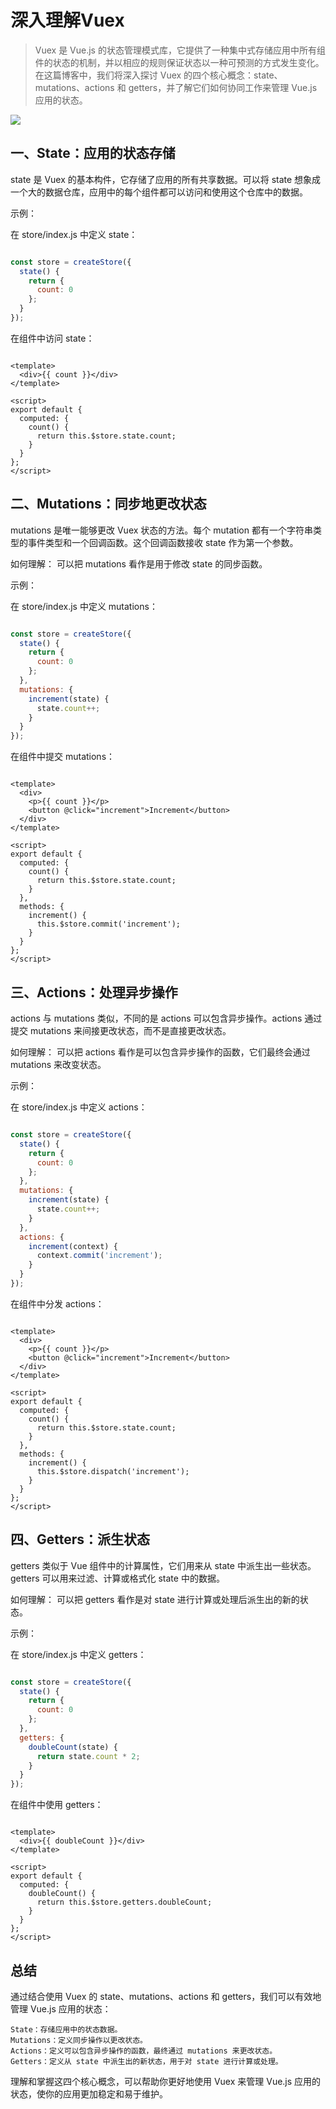 # 深入理解Vuex

> Vuex 是 Vue.js 的状态管理模式库，它提供了一种集中式存储应用中所有组件的状态的机制，并以相应的规则保证状态以一种可预测的方式发生变化。在这篇博客中，我们将深入探讨 Vuex 的四个核心概念：state、mutations、actions 和 getters，并了解它们如何协同工作来管理 Vue.js 应用的状态。

![](http://cdn.qiniu.liyansheng.top/img/20240624234740.png)
## 一、State：应用的状态存储

state 是 Vuex 的基本构件，它存储了应用的所有共享数据。可以将 state 想象成一个大的数据仓库，应用中的每个组件都可以访问和使用这个仓库中的数据。

示例：

在 store/index.js 中定义 state：

```javascript

const store = createStore({
  state() {
    return {
      count: 0
    };
  }
});
```
在组件中访问 state：

```vue

<template>
  <div>{{ count }}</div>
</template>

<script>
export default {
  computed: {
    count() {
      return this.$store.state.count;
    }
  }
};
</script>
```
## 二、Mutations：同步地更改状态

mutations 是唯一能够更改 Vuex 状态的方法。每个 mutation 都有一个字符串类型的事件类型和一个回调函数。这个回调函数接收 state 作为第一个参数。

如何理解：
可以把 mutations 看作是用于修改 state 的同步函数。

示例：

在 store/index.js 中定义 mutations：

```javascript

const store = createStore({
  state() {
    return {
      count: 0
    };
  },
  mutations: {
    increment(state) {
      state.count++;
    }
  }
});
```
在组件中提交 mutations：

```vue

<template>
  <div>
    <p>{{ count }}</p>
    <button @click="increment">Increment</button>
  </div>
</template>

<script>
export default {
  computed: {
    count() {
      return this.$store.state.count;
    }
  },
  methods: {
    increment() {
      this.$store.commit('increment');
    }
  }
};
</script>
```
## 三、Actions：处理异步操作

actions 与 mutations 类似，不同的是 actions 可以包含异步操作。actions 通过提交 mutations 来间接更改状态，而不是直接更改状态。

如何理解：
可以把 actions 看作是可以包含异步操作的函数，它们最终会通过 mutations 来改变状态。

示例：

在 store/index.js 中定义 actions：

```javascript

const store = createStore({
  state() {
    return {
      count: 0
    };
  },
  mutations: {
    increment(state) {
      state.count++;
    }
  },
  actions: {
    increment(context) {
      context.commit('increment');
    }
  }
});
```
在组件中分发 actions：

```vue

<template>
  <div>
    <p>{{ count }}</p>
    <button @click="increment">Increment</button>
  </div>
</template>

<script>
export default {
  computed: {
    count() {
      return this.$store.state.count;
    }
  },
  methods: {
    increment() {
      this.$store.dispatch('increment');
    }
  }
};
</script>
```
## 四、Getters：派生状态

getters 类似于 Vue 组件中的计算属性，它们用来从 state 中派生出一些状态。getters 可以用来过滤、计算或格式化 state 中的数据。

如何理解：
可以把 getters 看作是对 state 进行计算或处理后派生出的新的状态。

示例：

在 store/index.js 中定义 getters：

```javascript

const store = createStore({
  state() {
    return {
      count: 0
    };
  },
  getters: {
    doubleCount(state) {
      return state.count * 2;
    }
  }
});
```
在组件中使用 getters：

```vue

<template>
  <div>{{ doubleCount }}</div>
</template>

<script>
export default {
  computed: {
    doubleCount() {
      return this.$store.getters.doubleCount;
    }
  }
};
</script>
```
## 总结

通过结合使用 Vuex 的 state、mutations、actions 和 getters，我们可以有效地管理 Vue.js 应用的状态：

    State：存储应用中的状态数据。
    Mutations：定义同步操作以更改状态。
    Actions：定义可以包含异步操作的函数，最终通过 mutations 来更改状态。
    Getters：定义从 state 中派生出的新状态，用于对 state 进行计算或处理。

理解和掌握这四个核心概念，可以帮助你更好地使用 Vuex 来管理 Vue.js 应用的状态，使你的应用更加稳定和易于维护。